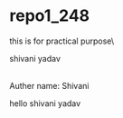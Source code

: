 # repo1_248
this is for practical purpose\

shivani yadav

<br>
Auther name: Shivani

hello shivani yadav

